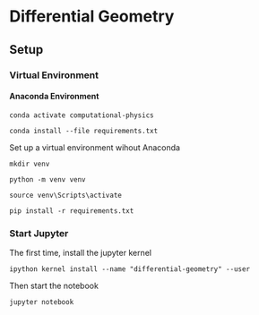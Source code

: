# Differential Geometry


## Setup

### Virtual Environment


#### Anaconda Environment

```commandline
conda activate computational-physics

conda install --file requirements.txt
```

Set up a virtual environment wihout Anaconda

```commandline
mkdir venv

python -m venv venv

source venv\Scripts\activate

pip install -r requirements.txt
```

### Start Jupyter

The first time, install the jupyter kernel

```commandline
ipython kernel install --name "differential-geometry" --user
```

Then start the notebook

```commandline
jupyter notebook
```

